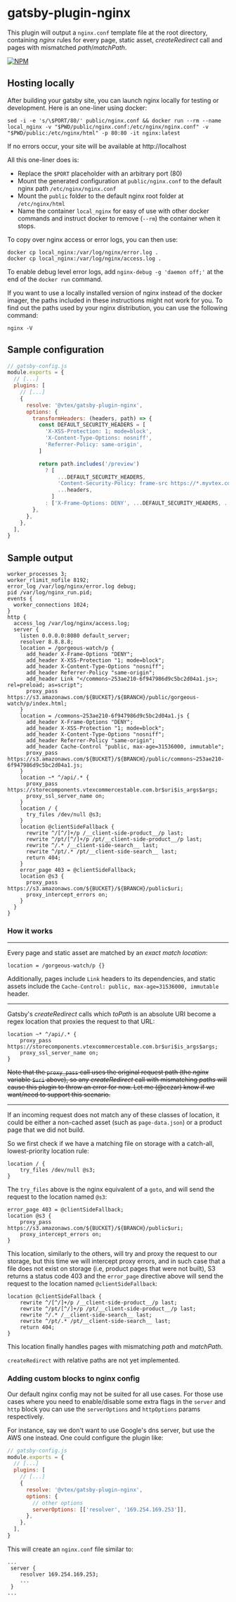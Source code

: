 # gatsby-plugin-nginx

This plugin will output a `nginx.conf` template file at the root directory, containing *nginx* rules for every page, static asset, *createRedirect* call and pages with mismatched *path*/*matchPath*.

[![NPM](https://img.shields.io/npm/v/@vtex/gatsby-plugin-nginx.svg)](https://www.npmjs.com/package/@vtex/gatsby-plugin-nginx)

## Hosting locally

After building your gatsby site, you can launch nginx locally for testing or development. Here is an one-liner using docker:

```console
sed -i -e 's/\$PORT/80/' public/nginx.conf && docker run --rm --name local_nginx -v "$PWD/public/nginx.conf:/etc/nginx/nginx.conf" -v "$PWD/public:/etc/nginx/html" -p 80:80 -it nginx:latest
```

If no errors occur, your site will be available at http://localhost

All this one-liner does is:

- Replace the `$PORT` placeholder with an arbitrary port (80)
- Mount the generated configuration at `public/nginx.conf` to the default nginx path `/etc/nginx/nginx.conf`
- Mount the `public` folder to the default nginx root folder at `/etc/nginx/html`
- Name the container `local_nginx` for easy of use with other docker commands and instruct docker to remove (`--rm`) the container when it stops.

To copy over nginx access or error logs, you can then use:

```console
docker cp local_nginx:/var/log/nginx/error.log .
docker cp local_nginx:/var/log/nginx/access.log .
```

To enable debug level error logs, add `nginx-debug -g 'daemon off;'` at the end of the `docker run` command.

If you want to use a locally installed version of nginx instead of the docker imager, the paths included in these instructions might not work for you. To find out the paths used by your nginx distribution, you can use the following command:

```console
nginx -V
```

## Sample configuration

```js
// gatsby-config.js
module.exports = {
  // [...]
  plugins: [
    // [...]
    {
      resolve: '@vtex/gatsby-plugin-nginx',
      options: {
        transformHeaders: (headers, path) => {
          const DEFAULT_SECURITY_HEADERS = [
            'X-XSS-Protection: 1; mode=block',
            'X-Content-Type-Options: nosniff',
            'Referrer-Policy: same-origin',
          ]

          return path.includes('/preview')
            ? [
                ...DEFAULT_SECURITY_HEADERS,
                'Content-Security-Policy: frame-src https://*.myvtex.com/',
                ...headers,
              ]
            : ['X-Frame-Options: DENY', ...DEFAULT_SECURITY_HEADERS, ...headers]
        },
      },
    },
  ],
}
```

## Sample output

```nginx
worker_processes 3;
worker_rlimit_nofile 8192;
error_log /var/log/nginx/error.log debug;
pid /var/log/nginx_run.pid;
events {
  worker_connections 1024;
}
http {
  access_log /var/log/nginx/access.log;
  server {
    listen 0.0.0.0:8080 default_server;
    resolver 8.8.8.8;
    location = /gorgeous-watch/p {
      add_header X-Frame-Options "DENY";
      add_header X-XSS-Protection "1; mode=block";
      add_header X-Content-Type-Options "nosniff";
      add_header Referrer-Policy "same-origin";
      add_header Link "</commons~253ae210-6f947986d9c5bc2d04a1.js>; rel=preload; as=script";
      proxy_pass https://s3.amazonaws.com/${BUCKET}/${BRANCH}/public/gorgeous-watch/p/index.html;
    }
    location = /commons~253ae210-6f947986d9c5bc2d04a1.js {
      add_header X-Frame-Options "DENY";
      add_header X-XSS-Protection "1; mode=block";
      add_header X-Content-Type-Options "nosniff";
      add_header Referrer-Policy "same-origin";
      add_header Cache-Control "public, max-age=31536000, immutable";
      proxy_pass https://s3.amazonaws.com/${BUCKET}/${BRANCH}/public/commons~253ae210-6f947986d9c5bc2d04a1.js;
    }
    location ~* ^/api/.* {
      proxy_pass https://storecomponents.vtexcommercestable.com.br$uri$is_args$args;
      proxy_ssl_server_name on;
    }
    location / {
      try_files /dev/null @s3;
    }
    location @clientSideFallback {
      rewrite ^/[^/]+/p /__client-side-product__/p last;
      rewrite ^/pt/[^/]+/p /pt/__client-side-product__/p last;
      rewrite ^/.* /__client-side-search__ last;
      rewrite ^/pt/.* /pt/__client-side-search__ last;
      return 404;
    }
    error_page 403 = @clientSideFallback;
    location @s3 {
      proxy_pass https://s3.amazonaws.com/${BUCKET}/${BRANCH}/public$uri;
      proxy_intercept_errors on;
    }
  }
}
```

### How it works

---

Every page and static asset are matched by an *exact match location*:

```nginx
location = /gorgeous-watch/p {}
```

Additionally, pages include `Link` headers to its dependencies, and static assets include the `Cache-Control: public, max-age=31536000, immutable` header.

---

Gatsby's *createRedirect* calls which *toPath* is an absolute URI become a regex location that proxies the request to that URL:

```nginx
location ~* ^/api/.* {
    proxy_pass https://storecomponents.vtexcommercestable.com.br$uri$is_args$args;
    proxy_ssl_server_name on;
}
```

~~Note that the `proxy_pass` call uses the original request path (the *nginx* variable `$uri` above), so any *createRedirect* call with mismatching *paths* will cause this plugin to throw an error for now. Let me (@cezar) know if we want/need to support this scenario.~~

---

If an incoming request does not match any of these classes of location, it could be either a non-cached asset (such as `page-data.json`) or a product page that we did not build.

So we first check if we have a matching file on storage with a catch-all, lowest-priority location rule:

```nginx
location / {
    try_files /dev/null @s3;
}
```

The `try_files` above is the nginx equivalent of a `goto`, and will send the request to the location named `@s3`:

```nginx
error_page 403 = @clientSideFallback;
location @s3 {
    proxy_pass https://s3.amazonaws.com/${BUCKET}/${BRANCH}/public$uri;
    proxy_intercept_errors on;
}
```

This location, similarly to the others, will try and proxy the request to our storage, but this time we will intercept proxy errors, and in such case that a file does not exist on storage (i.e, product pages that were not built), S3 returns a status code 403 and the `error_page` directive above will send the request to the location named `@clientSideFallback`:

```nginx
location @clientSideFallback {
    rewrite ^/[^/]+/p /__client-side-product__/p last;
    rewrite ^/pt/[^/]+/p /pt/__client-side-product__/p last;
    rewrite ^/.* /__client-side-search__ last;
    rewrite ^/pt/.* /pt/__client-side-search__ last;
    return 404;
}
```

This location finally handles pages with mismatching *path* and *matchPath*.

`createRedirect` with relative paths are not yet implemented.

### Adding custom blocks to nginx config

Our default nginx config may not be suited for all use cases. For those use cases where you need to enable/disable some extra flags in the `server` and `http` block you can use the `serverOptions` and `httpOptions` params respectively.

For instance, say we don't want to use Google's dns server, but use the AWS one instead. One could configure the plugin like:

```js
// gatsby-config.js
module.exports = {
  // [...]
  plugins: [
    // [...]
    {
      resolve: '@vtex/gatsby-plugin-nginx',
      options: {
        // other options
        serverOptions: [['resolver', '169.254.169.253']],
      },
    },
  ],
}
```

This will create an `nginx.conf` file similar to:

```
...
 server {
    resolver 169.254.169.253;
    ...
 }
...
```
